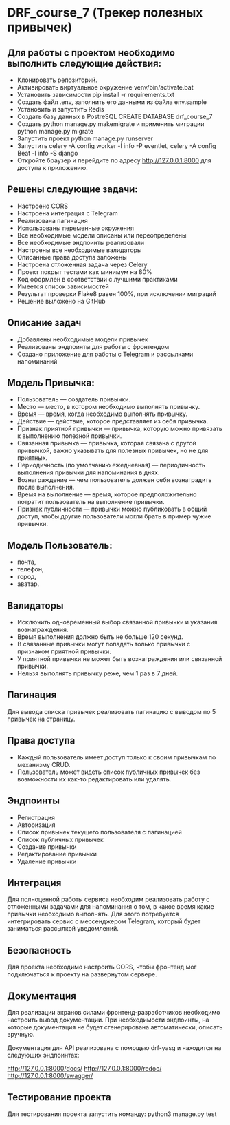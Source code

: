 # DRF_course_7 (Трекер полезных привычек)

## Для работы с проектом необходимо выполнить следующие действия:

- Клонировать репозиторий.
- Активировать виртуальное окружение venv/bin/activate.bat
- Установить зависимости pip install -r requirements.txt
- Создать файл .env, заполнить его данными из файла env.sample
- Установить и запустить Redis
- Создать базу данных в PostreSQL CREATE DATABASE drf_course_7
- Создать python manage.py makemigrate и применить миграции python manage.py migrate
- Запустить проект python manage.py runserver
- Запустить  celery -A config worker -l info -P eventlet, celery -A config Beat -l info -S django
- Откройте браузер и перейдите по адресу http://127.0.0.1:8000 для доступа к приложению.

## Решены следующие задачи:

- Настроено CORS
- Настроена интеграция с Telegram
- Реализована пагинация
- Использованы переменные окружения
- Все необходимые модели описаны или переопределены
- Все необходимые эндпоинты реализовали
- Настроены все необходимые валидаторы
- Описанные права доступа заложены
- Настроена отложенная задача через Celery
- Проект покрыт тестами как минимум на 80%
- Код оформлен в соответствии с лучшими практиками
- Имеется список зависимостей
- Результат проверки Flake8 равен 100%, при исключении миграций
- Решение выложено на GitHub

## Описание задач

- Добавлены необходимые модели привычек
- Реализованы эндпоинты для работы с фронтендом
- Создано приложение для работы с Telegram и рассылками напоминаний

## Модель Привычка:

- Пользователь — создатель привычки.
- Место — место, в котором необходимо выполнять привычку.
- Время — время, когда необходимо выполнять привычку.
- Действие — действие, которое представляет из себя привычка.
- Признак приятной привычки — привычка, которую можно привязать к выполнению полезной привычки.
- Связанная привычка — привычка, которая связана с другой привычкой, важно указывать для полезных привычек, но не для приятных.
- Периодичность (по умолчанию ежедневная) — периодичность выполнения привычки для напоминания в днях.
- Вознаграждение — чем пользователь должен себя вознаградить после выполнения.
- Время на выполнение — время, которое предположительно потратит пользователь на выполнение привычки.
- Признак публичности — привычки можно публиковать в общий доступ, чтобы другие пользователи могли брать в пример чужие привычки.

## Модель Пользователь:

- почта,
- телефон,
- город,
- аватар.
  
## Валидаторы

- Исключить одновременный выбор связанной привычки и указания вознаграждения.
- Время выполнения должно быть не больше 120 секунд.
- В связанные привычки могут попадать только привычки с признаком приятной привычки.
- У приятной привычки не может быть вознаграждения или связанной привычки.
- Нельзя выполнять привычку реже, чем 1 раз в 7 дней.

## Пагинация

Для вывода списка привычек реализовать пагинацию с выводом по 5 привычек на страницу.

## Права доступа

- Каждый пользователь имеет доступ только к своим привычкам по механизму CRUD.
- Пользователь может видеть список публичных привычек без возможности их как-то редактировать или удалять.

## Эндпоинты

- Регистрация
- Авторизация
- Список привычек текущего пользователя с пагинацией
- Список публичных привычек
- Создание привычки
- Редактирование привычки
- Удаление привычки

## Интеграция

Для полноценной работы сервиса необходим реализовать работу с отложенными задачами для напоминания о том, в какое время какие привычки необходимо выполнять.
Для этого потребуется интегрировать сервис с мессенджером Telegram, который будет заниматься рассылкой уведомлений.

## Безопасность

Для проекта необходимо настроить CORS, чтобы фронтенд мог подключаться к проекту на развернутом сервере.

## Документация

Для реализации экранов силами фронтенд-разработчиков необходимо настроить вывод документации. При необходимости эндпоинты, на которые документация не будет сгенерирована автоматически, описать вручную.

Документация для API реализована с помощью drf-yasg и находится на следующих эндпоинтах:

http://127.0.0.1:8000/docs/
http://127.0.0.1:8000/redoc/
http://127.0.0.1:8000/swagger/

## Тестирование проекта

Для тестирования проекта запустить команду: python3 manage.py test
